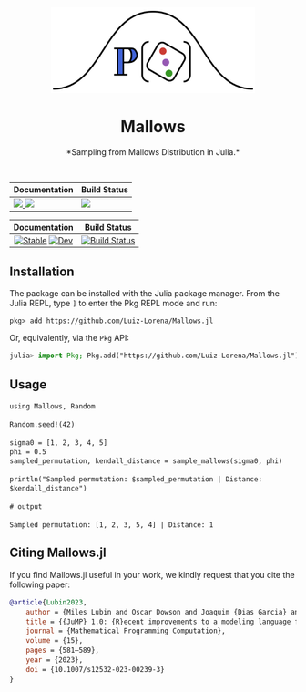 <!--<div align="center">
<picture>
  <source media="(prefers-color-scheme: light)" srcset="https://github.com/Luiz-Lorena/Mallows.jl/raw/master/docs/src/assets/logo.svg">
  <source media="(prefers-color-scheme: dark)" srcset="https://github.com/Luiz-Lorena/Mallows.jl/raw/master/docs/src/assets/logo-dark.svg">
  <img alt="Mallows.jl logo." src="https://github.com/Luiz-Lorena/Mallows.jl/raw/master/docs/src/assets/logo.svg" height="150">
</picture>
</div>

---
-->
<div align="center">
<picture>
  <source media="(prefers-color-scheme: light)" srcset="https://github.com/Luiz-Lorena/Mallows.jl/raw/master/docs/src/assets/logo.svg">
  <source media="(prefers-color-scheme: dark)" srcset="https://github.com/Luiz-Lorena/Mallows.jl/raw/master/docs/src/assets/logo-dark.svg">
  <img alt="Mallows.jl logo." src="https://github.com/Luiz-Lorena/Mallows.jl/raw/master/docs/src/assets/logo.svg" height="150">
</picture>
  <h1>Mallows</h1>
</div>

<div align="center">
  *Sampling from Mallows Distribution in Julia.*
</div>

&nbsp;

<div align="center">

<!-- Markdown table inside HTML wrapper -->
  
<table>
  <thead>
    <tr>
      <th>Documentation</th>
      <th>Build Status</th>
    </tr>
  </thead>
  <tbody>
    <tr>
      <td>
        <a href="https://luiz-lorena.github.io/Mallows.jl/stable/">
          <img src="https://img.shields.io/badge/docs-stable-blue.svg">
        </a>
        <a href="https://luiz-lorena.github.io/Mallows.jl/dev/">
          <img src="https://img.shields.io/badge/docs-dev-blue.svg">
        </a>
      </td>
      <td>
        <a href="https://github.com/luiz-lorena/Mallows.jl/actions/workflows/CI.yml?query=branch%3Amaster">
          <img src="https://github.com/luiz-lorena/Mallows.jl/actions/workflows/CI.yml/badge.svg?branch=master">
        </a>
      </td>
    </tr>
  </tbody>
</table>

</div>

| **Documentation**                                                               | **Build Status**                                                                                |
|:-------------------------------------------------------------------------------:|:-----------------------------------------------------------------------------------------------:|
| [![Stable](https://img.shields.io/badge/docs-stable-blue.svg)](https://luiz-lorena.github.io/Mallows.jl/stable/) [![Dev](https://img.shields.io/badge/docs-dev-blue.svg)](https://luiz-lorena.github.io/Mallows.jl/dev/) | [![Build Status](https://github.com/luiz-lorena/Mallows.jl/actions/workflows/CI.yml/badge.svg?branch=master)](https://github.com/luiz-lorena/Mallows.jl/actions/workflows/CI.yml?query=branch%3Amaster) |

## Installation

The package can be installed with the Julia package manager.
From the Julia REPL, type `]` to enter the Pkg REPL mode and run:

```
pkg> add https://github.com/Luiz-Lorena/Mallows.jl
```

Or, equivalently, via the `Pkg` API:

```julia
julia> import Pkg; Pkg.add("https://github.com/Luiz-Lorena/Mallows.jl")
```

## Usage

```jldoctest
using Mallows, Random

Random.seed!(42)

sigma0 = [1, 2, 3, 4, 5]
phi = 0.5
sampled_permutation, kendall_distance = sample_mallows(sigma0, phi)

println("Sampled permutation: $sampled_permutation | Distance: $kendall_distance")

# output

Sampled permutation: [1, 2, 3, 5, 4] | Distance: 1
```

## Citing Mallows.jl

If you find Mallows.jl useful in your work, we kindly request that you cite the
following paper:

```bibtex
@article{Lubin2023,
    author = {Miles Lubin and Oscar Dowson and Joaquim {Dias Garcia} and Joey Huchette and Beno{\^i}t Legat and Juan Pablo Vielma},
    title = {{JuMP} 1.0: {R}ecent improvements to a modeling language for mathematical optimization},
    journal = {Mathematical Programming Computation},
    volume = {15},
    pages = {581–589},
    year = {2023},
    doi = {10.1007/s12532-023-00239-3}
}
```
